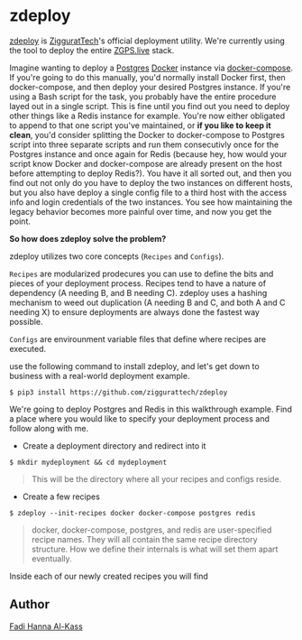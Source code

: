 # zdeploy
[zdeploy](https://github.com/ziggurattech/zdeploy) is [ZigguratTech](http://ziggurat.tech)'s official deployment utility. We're currently using the tool to deploy the entire [ZGPS.live](https://zgps.live) stack.

Imagine wanting to deploy a [Postgres](#) [Docker](#) instance via [docker-compose](#). If you're going to do this manually, you'd normally install Docker first, then docker-compose, and then deploy your desired Postgres instance. If you're using a Bash script for the task, you probably have the entire procedure layed out in a single script. This is fine until you find out you need to deploy other things like a Redis instance for example. You're now either obligated to append to that one script you've maintained, or <b>if you like to keep it clean</b>, you'd consider splitting the Docker to docker-compose to Postgres script into three separate scripts and run them consecutivly once for the Postgres instance and once again for Redis (because hey, how would your script know Docker and docker-compose are already present on the host before attempting to deploy Redis?). You have it all sorted out, and then you find out not only do you have to deploy the two instances on different hosts, but you also have deploy a single config file to a third host with the access info and login credentials of the two instances. You see how maintaining the legacy behavior becomes more painful over time, and now you get the point.

<b>So how does zdeploy solve the problem?</b>

zdeploy utilizes two core concepts (`Recipes` and `Configs`).

`Recipes` are modularized prodecures you can use to define the bits and pieces of your deployment process. Recipes tend to have a nature of dependency (A needing B, and B needing C). zdeploy uses a hashing mechanism to weed out duplication (A needing B and C, and both A and C needing X) to ensure deployments are always done the fastest way possible.

`Configs` are envirounment variable files that define where recipes are executed.

use the following command to install zdeploy, and let's get down to business with a real-world deployment example.

```
$ pip3 install https://github.com/ziggurattech/zdeploy
```

We're going to deploy Postgres and Redis in this walkthrough example. Find a place where you would like to specify your deployment process and follow along with me.

* Create a deployment directory and redirect into it

```
$ mkdir mydeployment && cd mydeployment
```

> This will be the directory where all your recipes and configs reside.

* Create a few recipes

```
$ zdeploy --init-recipes docker docker-compose postgres redis
```

> docker, docker-compose, postgres, and redis are user-specified recipe names. They will all contain the same recipe directory structure. How we define their internals is what will set them apart eventually.

Inside each of our newly created recipes you will find 

## Author
[Fadi Hanna Al-Kass](https://github.com/alkass)

